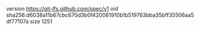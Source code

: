 version https://git-lfs.github.com/spec/v1
oid sha256:d6038a11b67cbc670d3b0f420081910b1b519763bba35bff35506aa5df77107a
size 1251
